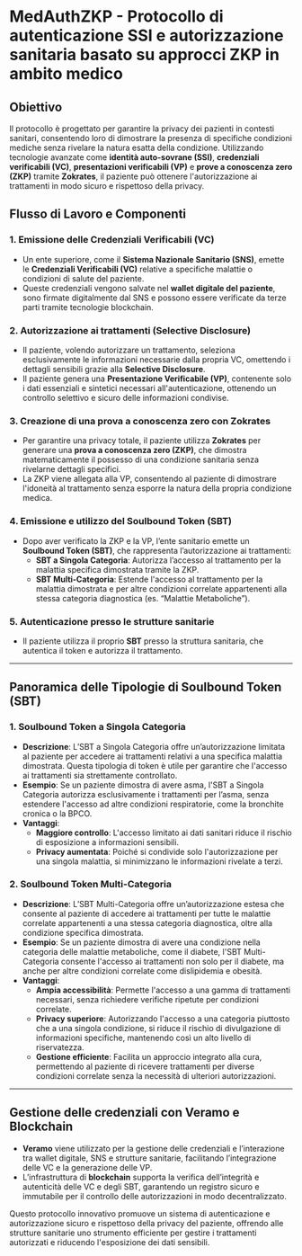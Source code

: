 # MedAuthZKP - Protocollo di autenticazione SSI e autorizzazione sanitaria basato su approcci ZKP in ambito medico

## Obiettivo

Il protocollo è progettato per garantire la privacy dei pazienti in contesti sanitari, consentendo loro di dimostrare la presenza di specifiche condizioni mediche senza rivelare la natura esatta della condizione. Utilizzando tecnologie avanzate come **identità auto-sovrane (SSI)**, **credenziali verificabili (VC)**, **presentazioni verificabili (VP)** e **prove a conoscenza zero (ZKP)** tramite **Zokrates**, il paziente può ottenere l'autorizzazione ai trattamenti in modo sicuro e rispettoso della privacy.

## Flusso di Lavoro e Componenti

### 1. Emissione delle Credenziali Verificabili (VC)
- Un ente superiore, come il **Sistema Nazionale Sanitario (SNS)**, emette le **Credenziali Verificabili (VC)** relative a specifiche malattie o condizioni di salute del paziente.
- Queste credenziali vengono salvate nel **wallet digitale del paziente**, sono firmate digitalmente dal SNS e possono essere verificate da terze parti tramite tecnologie blockchain.

### 2. Autorizzazione ai trattamenti (Selective Disclosure)
- Il paziente, volendo autorizzare un trattamento, seleziona esclusivamente le informazioni necessarie dalla propria VC, omettendo i dettagli sensibili grazie alla **Selective Disclosure**.
- Il paziente genera una **Presentazione Verificabile (VP)**, contenente solo i dati essenziali e sintetici necessari all'autenticazione, ottenendo un controllo selettivo e sicuro delle informazioni condivise.

### 3. Creazione di una prova a conoscenza zero con Zokrates
- Per garantire una privacy totale, il paziente utilizza **Zokrates** per generare una **prova a conoscenza zero (ZKP)**, che dimostra matematicamente il possesso di una condizione sanitaria senza rivelarne dettagli specifici.
- La ZKP viene allegata alla VP, consentendo al paziente di dimostrare l'idoneità al trattamento senza esporre la natura della propria condizione medica.

### 4. Emissione e utilizzo del Soulbound Token (SBT)
- Dopo aver verificato la ZKP e la VP, l’ente sanitario emette un **Soulbound Token (SBT)**, che rappresenta l’autorizzazione ai trattamenti:
  - **SBT a Singola Categoria**: Autorizza l’accesso al trattamento per la malattia specifica dimostrata tramite la ZKP.
  - **SBT Multi-Categoria**: Estende l'accesso al trattamento per la malattia dimostrata e per altre condizioni correlate appartenenti alla stessa categoria diagnostica (es. “Malattie Metaboliche”).

### 5. Autenticazione presso le strutture sanitarie
- Il paziente utilizza il proprio **SBT** presso la struttura sanitaria, che autentica il token e autorizza il trattamento. 

--- 

## Panoramica delle Tipologie di Soulbound Token (SBT)

### 1. Soulbound Token a Singola Categoria

- **Descrizione**: L’SBT a Singola Categoria offre un’autorizzazione limitata al paziente per accedere ai trattamenti relativi a una specifica malattia dimostrata. Questa tipologia di token è utile per garantire che l'accesso ai trattamenti sia strettamente controllato.
- **Esempio**: Se un paziente dimostra di avere asma, l'SBT a Singola Categoria autorizza esclusivamente i trattamenti per l’asma, senza estendere l'accesso ad altre condizioni respiratorie, come la bronchite cronica o la BPCO.
- **Vantaggi**:
  - **Maggiore controllo**: L'accesso limitato ai dati sanitari riduce il rischio di esposizione a informazioni sensibili.
  - **Privacy aumentata**: Poiché si condivide solo l'autorizzazione per una singola malattia, si minimizzano le informazioni rivelate a terzi.

### 2. Soulbound Token Multi-Categoria

- **Descrizione**: L’SBT Multi-Categoria offre un’autorizzazione estesa che consente al paziente di accedere ai trattamenti per tutte le malattie correlate appartenenti a una stessa categoria diagnostica, oltre alla condizione specifica dimostrata.
- **Esempio**: Se un paziente dimostra di avere una condizione nella categoria delle malattie metaboliche, come il diabete, l'SBT Multi-Categoria consente l'accesso ai trattamenti non solo per il diabete, ma anche per altre condizioni correlate come dislipidemia e obesità.
- **Vantaggi**:
  - **Ampia accessibilità**: Permette l'accesso a una gamma di trattamenti necessari, senza richiedere verifiche ripetute per condizioni correlate.
  - **Privacy superiore**: Autorizzando l'accesso a una categoria piuttosto che a una singola condizione, si riduce il rischio di divulgazione di informazioni specifiche, mantenendo così un alto livello di riservatezza.
  - **Gestione efficiente**: Facilita un approccio integrato alla cura, permettendo al paziente di ricevere trattamenti per diverse condizioni correlate senza la necessità di ulteriori autorizzazioni.

--- 
## Gestione delle credenziali con Veramo e Blockchain
- **Veramo** viene utilizzato per la gestione delle credenziali e l’interazione tra wallet digitale, SNS e strutture sanitarie, facilitando l’integrazione delle VC e la generazione delle VP.
- L’infrastruttura di **blockchain** supporta la verifica dell’integrità e autenticità delle VC e degli SBT, garantendo un registro sicuro e immutabile per il controllo delle autorizzazioni in modo decentralizzato.


Questo protocollo innovativo promuove un sistema di autenticazione e autorizzazione sicuro e rispettoso della privacy del paziente, offrendo alle strutture sanitarie uno strumento efficiente per gestire i trattamenti autorizzati e riducendo l'esposizione dei dati sensibili. 
